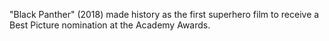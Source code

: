"Black Panther" (2018) made history as the first superhero film to receive a Best Picture nomination at the Academy Awards.
